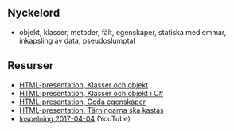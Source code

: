 ## Nyckelord

- objekt, klasser, metoder, fält, egenskaper, statiska medlemmar, inkapsling av data, pseudoslumptal

## Resurser
- [HTML-presentation, Klasser och objekt](https://rawgit.com/1dv024/kursinnehall/master/forelasningar/03/index.html#)
- [HTML-presentation, Klasser och objekt i C#](https://rawgit.com/1dv024/kursinnehall/master/forelasningar/03/goda-egenskaper.html#)
- [HTML-presentation, Goda egenskaper](https://rawgit.com/1dv024/kursinnehall/master/forelasningar/03/klasser-och-objekt-i-csharp.html#)
- [HTML-presentation, Tärningarna ska kastas](https://rawgit.com/1dv024/kursinnehall/master/forelasningar/03/tarningarna-ska-kastas.html#)
- [Inspelning 2017-04-04](https://youtu.be/krhRoSNzhr8) (YouTube)
